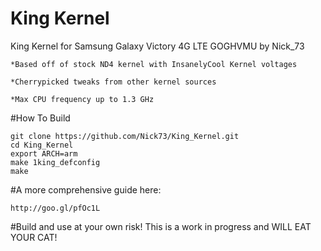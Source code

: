 # King Kernel
King Kernel for Samsung Galaxy Victory 4G LTE GOGHVMU by Nick_73

    *Based off of stock ND4 kernel with InsanelyCool Kernel voltages

    *Cherrypicked tweaks from other kernel sources

    *Max CPU frequency up to 1.3 GHz

#How To Build

    git clone https://github.com/Nick73/King_Kernel.git
    cd King_Kernel
    export ARCH=arm
    make 1king_defconfig
    make
    
#A more comprehensive guide here:

    http://goo.gl/pfOc1L
    
              
#Build and use at your own risk! This is a work in progress and WILL EAT YOUR CAT!
